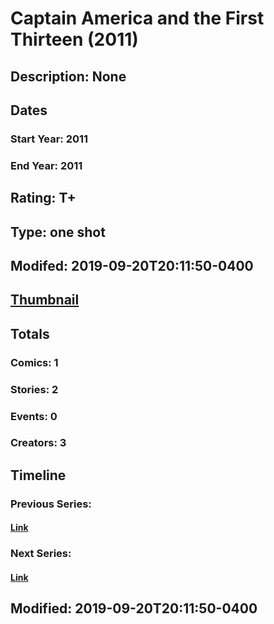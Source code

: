 # Captain America and the First Thirteen (2011)
## Description: None
## Dates
### Start Year: 2011
### End Year: 2011
## Rating: T+
## Type: one shot
## Modifed: 2019-09-20T20:11:50-0400
## [Thumbnail](http://i.annihil.us/u/prod/marvel/i/mg/c/60/5696aeda0e63b.jpg)
## Totals
### Comics: 1
### Stories: 2
### Events: 0
### Creators: 3
## Timeline
### Previous Series: 
#### [Link]()
### Next Series: 
#### [Link]()
## Modified: 2019-09-20T20:11:50-0400